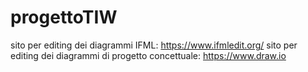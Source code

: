 # progettoTIW
sito per editing dei diagrammi IFML: https://www.ifmledit.org/
sito per editing dei diagrammi di progetto concettuale: https://www.draw.io

